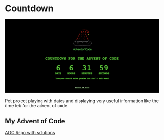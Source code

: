 # Countdown

<div align="center">
  <img src="assets/static/images/countdown_example.png">
</div>

Pet project playing with dates and displaying very useful information like the time left for the advent of code. 

## My Advent of Code

[AOC Repo with solutions](https://github.com/TeoDiaz/Katas/tree/master/Advent_Of_Code)
